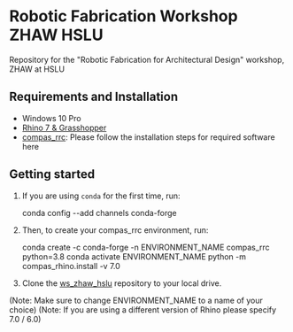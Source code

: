 # Robotic Fabrication Workshop ZHAW HSLU

Repository for the "Robotic Fabrication for Architectural Design" workshop, ZHAW at HSLU

## Requirements and Installation

* Windows 10 Pro
* [Rhino 7 & Grasshopper](https://www.rhino3d.com/download)
* [compas_rrc](https://github.com/compas-rrc/compas_rrc_start#installation): Please follow the installation steps for required software here


## Getting started

1. If you are using ``conda`` for the first time, run:

    conda config --add channels conda-forge
    
2. Then, to create your compas_rrc environment, run:
    
    conda create -c conda-forge -n ENVIRONMENT_NAME compas_rrc python=3.8
    conda activate ENVIRONMENT_NAME
    python -m compas_rhino.install -v 7.0

3. Clone the [ws_zhaw_hslu](https://github.com/DavidJenny/ws_zhaw_hslu) repository to your local drive.


(Note: Make sure to change ENVIRONMENT_NAME to a name of your choice)
(Note: If you are using a different version of Rhino please specify 7.0 / 6.0)
